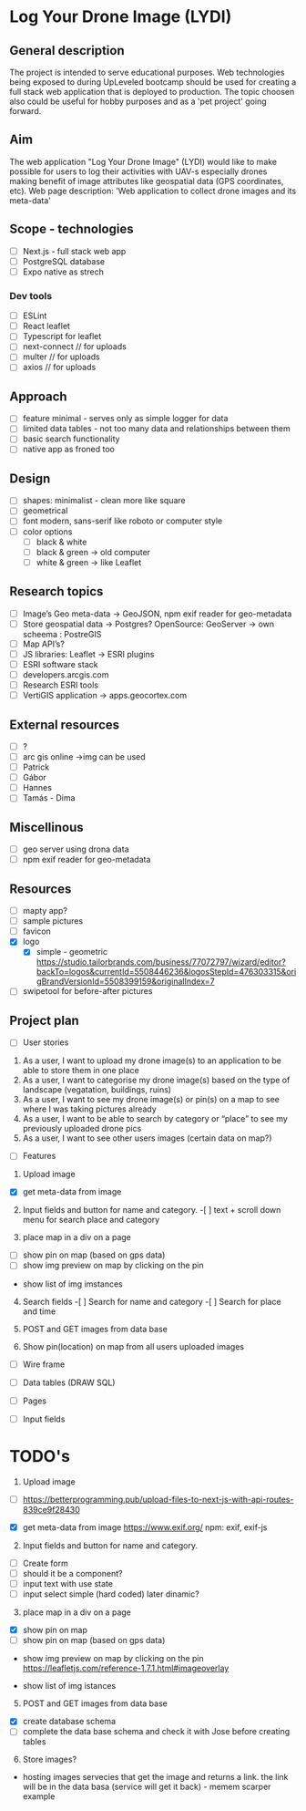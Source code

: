 # Log Your Drone Image (LYDI)

## General description

The project is intended to serve educational purposes. Web technologies being exposed to during UpLeveled bootcamp should be used for creating a full stack web application that is deployed to production. The topic choosen also could be useful for hobby purposes and as a 'pet project' going forward.

## Aim

The web application "Log Your Drone Image" (LYDI) would like to make possible for users to log their activities with UAV-s especially drones making benefit of image attributes like geospatial data (GPS coordinates, etc).
Web page description: 'Web application to collect drone images and its meta-data'

## Scope - technologies

- [ ] Next.js - full stack web app
- [ ] PostgreSQL database
- [ ] Expo native as strech

### Dev tools

- [ ] ESLint
- [ ] React leaflet
- [ ] Typescript for leaflet
- [ ] next-connect // for uploads
- [ ] multer // for uploads
- [ ] axios // for uploads

## Approach

- [ ] feature minimal - serves only as simple logger for data
- [ ] limited data tables - not too many data and relationships between them
- [ ] basic search functionality
- [ ] native app as froned too

## Design

- [ ] shapes: minimalist - clean more like square
- [ ] geometrical
- [ ] font modern, sans-serif like roboto or computer style
- [ ] color options
  - [ ] black & white
  - [ ] black & green -> old computer
  - [ ] white & green -> like Leaflet

## Research topics

- [ ] Image’s Geo meta-data -> GeoJSON, npm exif reader for geo-metadata
- [ ] Store geospatial data -> Postgres? OpenSource: GeoServer -> own scheema : PostreGIS
- [ ] Map API’s?
- [ ] JS libraries: Leaflet -> ESRI plugins
- [ ] ESRI software stack
- [ ] developers.arcgis.com
- [ ] Research ESRI tools
- [ ] VertiGIS application -> apps.geocortex.com

## External resources

- [ ] ?
- [ ] arc gis online ->img can be used
- [ ] Patrick
- [ ] Gábor
- [ ] Hannes
- [ ] Tamás - Dima

## Miscellinous

- [ ] geo server using drona data
- [ ] npm exif reader for geo-metadata

## Resources

- [ ] mapty app?
- [ ] sample pictures
- [ ] favicon
- [x] logo
  - [x] simple - geometric https://studio.tailorbrands.com/business/77072797/wizard/editor?backTo=logos&currentId=5508446236&logosStepId=476303315&origBrandVersionId=5508399159&originalIndex=7
- [ ] swipetool for before-after pictures

## Project plan

- [ ] User stories

1. As a user, I want to upload my drone image(s) to an application to be able to store them in one place
2. As a user, I want to categorise my drone image(s) based on the type of landscape (vegatation, buildings, ruins)
3. As a user, I want to see my drone image(s) or pin(s) on a map to see where I was taking pictures already
4. As a user, I want to be able to search by category or “place” to see my previously uploaded drone pics
5. As a user, I want to see other users images (certain data on map?)

- [ ] Features

1. Upload image

- [x] get meta-data from image

2. Input fields and button for name and category. -[ ] text + scroll down menu for search place and category

3. place map in a div on a page

- [ ] show pin on map (based on gps data)
- [ ] show img preview on map by clicking on the pin
- show list of img imstances

4. Search fields -[ ] Search for name and category -[ ] Search for place and time

5. POST and GET images from data base

6. Show pin(location) on map from all users uploaded images

- [ ] Wire frame

- [ ] Data tables (DRAW SQL)
- [ ] Pages
- [ ] Input fields

# TODO's

1. Upload image

- [ ] https://betterprogramming.pub/upload-files-to-next-js-with-api-routes-839ce9f28430

- [x] get meta-data from image
      https://www.exif.org/
      npm: exif, exif-js

2. Input fields and button for name and category.

- [ ] Create form
- [ ] should it be a component?
- [ ] input text with use state
- [ ] input select simple (hard coded) later dinamic?

3. place map in a div on a page

- [x] show pin on map
- [ ] show pin on map (based on gps data)

- show img preview on map by clicking on the pin
  https://leafletjs.com/reference-1.7.1.html#imageoverlay

- show list of img istances

5. POST and GET images from data base

- [x] create database schema
- [ ] complete the data base schema and check it with Jose before creating tables

6. Store images?

- hosting images servecies that get the image and returns a link. the link will be in the data basa (service will get it back) - memem scarper example

